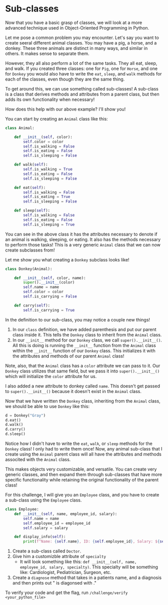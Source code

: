 # Sub-classes

Now that you have a basic grasp of classes, we will look at a more advanced technique used in Object-Oriented Programming in Python. 

Let me pose a common problem you may encounter. Let's say you want to create seeral different animal classes. You may have a pig, a horse, and a donkey. These three animals are distinct in many ways, and similar in others. It makes sense to separate them.

However, they all also perform a lot of the same tasks. They all eat, sleep, and walk. If you created three classes: one for `Pig`, one for `Horse`, and one for `Donkey` you would also have to write the `eat`, `sleep`, and `walk` methods for each of the classes, even though they are the same thing.

To get around this, we can use something called sub-classes! A sub-class is a class that derives methods and attributes from a parent class, but then adds its own functionality when necessary!

How does this help with our above example? I'll show you!

You can start by creating an `Animal` class like this:

```python
class Animal:

	def __init__(self, color):
		self.color = color
		self.is_walking = False
		self.is_eating = False
		self.is_sleeping = False

	def walk(self):
		self.is_walking = True
		self.is_eating = False
		self.is_sleeping = False

	def eat(self):
		self.is_walking = False
		self.is_eating = True
		self.is_sleeping = False

	def sleep(self):
		self.is_walking = False
		self.is_eating = False
		self.is_sleeping = True
```

You can see in the above class it has the attributes necessary to denote if an animal is walking, sleeping, or eating. It also has the methods necessary to perform those tasks! This is a very generic `Animal` class that we can now create subclasses from!

Let me show you what creating a `Donkey` subclass looks like!

```python
class Donkey(Animal):

	def __init__(self, color, name):
		super().__init__(color)
		self.name = name
		self.color = color
		self.is_carrying = False

	def carry(self):
		self.is_carrying = True

```

In the definition to our sub-class, you may notice a couple new things!
1. In our `class` definition, we have added parenthesis and put our parent class inside it. This tells the `Donkey` class to inherit from the `Animal` class.
2. In our `__init__` method for our `Donkey` class, we call `super().__init__()`. All this is doing is running the `__init__` function from the `Animal` class within the `__init__` function of our `Donkey` class. This initializes it with the attributes and methods of our parent `Animal` class!

Note, also, that the `Animal` class has a `color` attribute we can pass to it. Our `Donkey` class utilizes that same field, but we pass it into `super().__init__()` which will initialize the `color` attribute for us.

I also added a new attribute to donkey called `name`. This doesn't get passed to `super().__init__()` because it doesn't exist in the `Animal` class. 

Now that we have written the `Donkey` class, inheriting from the `Animal` class, we should be able to use `Donkey` like this:

```python
d = Donkey("Gray")
d.eat()
d.walk()
d.carry()
d.sleep()
```

Notice how I didn't have to write the `eat`, `walk`, or `sleep` methods for the `Donkey` class! I only had to write them once! Now, any animal sub-class that I create using the `Animal` parent class will all have the attributes and methods associted with the `Animal` class.

This makes objects very customizable, and versatile. You can create very generic classes, and then expand them through sub-classes that have more specific functionality while retaining the original functionality of the parent class!

For this challenge, I will give you an `Employee` class, and you have to create a sub-class using the `Employee` class.

```python
class Employee:
    def __init__(self, name, employee_id, salary):
        self.name = name
        self.employee_id = employee_id
        self.salary = salary

    def display_info(self):
        print(f"Name: {self.name}, ID: {self.employee_id}, Salary: ${self.salary}")
```

1. Create a sub-class called `Doctor`.
2. Give him a customizble attribute of `specialty`
	- It will look something like this: `def __init__(self, name, employee_id, salary, specialty)`. This specialty will be something like: Cardiologist, Pediatrician, Surgeon, etc.  
3. Create a `diagnose` method that takes in a patients name, and a diagnosis and then prints out "<name> is diagonsed with <diagnosis>."

To verify your code and get the flag, run `/challenge/verify <your_python_file>`
